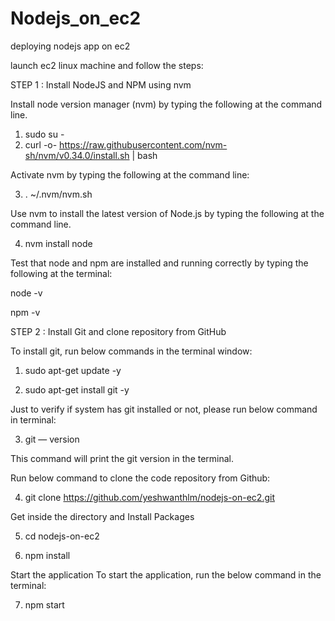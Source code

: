 # Nodejs_on_ec2
deploying nodejs app on ec2

launch ec2 linux machine and follow the steps:

STEP 1 : Install NodeJS and NPM using nvm

Install node version manager (nvm) by typing the following at the command line.

1) sudo su -
2) curl -o- https://raw.githubusercontent.com/nvm-sh/nvm/v0.34.0/install.sh | bash

Activate nvm by typing the following at the command line:


3) . ~/.nvm/nvm.sh

Use nvm to install the latest version of Node.js by typing the following at the command line.

4) nvm install node

Test that node and npm are installed and running correctly by typing the following at the terminal:

node -v

npm -v


STEP 2 : Install Git and clone repository from GitHub

To install git, run below commands in the terminal window:

1) sudo apt-get update -y

2) sudo apt-get install git -y

Just to verify if system has git installed or not, please run below command in terminal:

3) git — version

This command will print the git version in the terminal.

Run below command to clone the code repository from Github:

4) git clone https://github.com/yeshwanthlm/nodejs-on-ec2.git

Get inside the directory and Install Packages

5) cd nodejs-on-ec2

6) npm install

Start the application To start the application, run the below command in the terminal:

7) npm start
